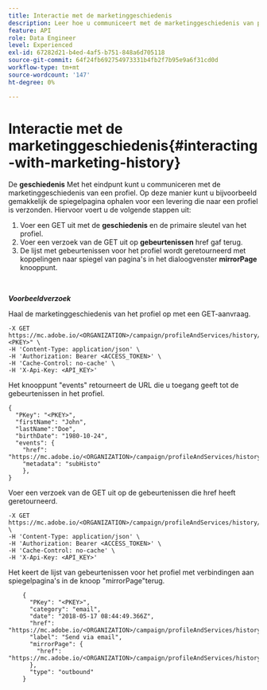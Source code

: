 ```yaml
---
title: Interactie met de marketinggeschiedenis
description: Leer hoe u communiceert met de marketinggeschiedenis van profielen
feature: API
role: Data Engineer
level: Experienced
exl-id: 67282d21-b4ed-4af5-b751-848a6d705118
source-git-commit: 64f24fb692754973331b4fb2f7b95e9a6f31cd0d
workflow-type: tm+mt
source-wordcount: '147'
ht-degree: 0%

---
```


# Interactie met de marketinggeschiedenis{#interacting-with-marketing-history}

De **geschiedenis** Met het eindpunt kunt u communiceren met de marketinggeschiedenis van een profiel.
Op deze manier kunt u bijvoorbeeld gemakkelijk de spiegelpagina ophalen voor een levering die naar een profiel is verzonden. Hiervoor voert u de volgende stappen uit:

1. Voer een GET uit met de **geschiedenis** en de primaire sleutel van het profiel.
1. Voer een verzoek van de GET uit op **gebeurtenissen** href gaf terug.
1. De lijst met gebeurtenissen voor het profiel wordt geretourneerd met koppelingen naar spiegel van pagina&#39;s in het dialoogvenster **mirrorPage** knooppunt.

<br/>

***Voorbeeldverzoek***

Haal de marketinggeschiedenis van het profiel op met een GET-aanvraag.

```
-X GET https://mc.adobe.io/<ORGANIZATION>/campaign/profileAndServices/history/"<PKEY>" \
-H 'Content-Type: application/json' \
-H 'Authorization: Bearer <ACCESS_TOKEN>' \
-H 'Cache-Control: no-cache' \
-H 'X-Api-Key: <API_KEY>'
```

Het knooppunt &quot;events&quot; retourneert de URL die u toegang geeft tot de gebeurtenissen in het profiel.

```
{
  "PKey": "<PKEY>",
  "firstName": "John",
  "lastName":"Doe",
  "birthDate": "1980-10-24",
  "events": {
    "href": "https://mc.adobe.io/<ORGANIZATION>/campaign/profileAndServices/history/<PKEY>/events/",
    "metadata": "subHisto"
    },
}
```

Voer een verzoek van de GET uit op de gebeurtenissen die href heeft geretourneerd.

```
-X GET https://mc.adobe.io/<ORGANIZATION>/campaign/profileAndServices/history/<PKEY>/events \
-H 'Content-Type: application/json' \
-H 'Authorization: Bearer <ACCESS_TOKEN>' \
-H 'Cache-Control: no-cache' \
-H 'X-Api-Key: <API_KEY>'
```

Het keert de lijst van gebeurtenissen voor het profiel met verbindingen aan spiegelpagina&#39;s in de knoop &quot;mirrorPage&quot;terug.

```
    {
      "PKey": "<PKEY>",
      "category": "email",
      "date": "2018-05-17 08:44:49.366Z",
      "href": "https://mc.adobe.io/<ORGANIZATION>/campaign/profileAndServices/history/<PKEY>/events/<PKEY>",
      "label": "Send via email",
      "mirrorPage": {
        "href": "https://mc.adobe.io/<ORGANIZATION>/campaign/profileAndServices/history/<PKEY>/events/<PKEY>/mirrorPage/"
      },
      "type": "outbound"
    }
```
